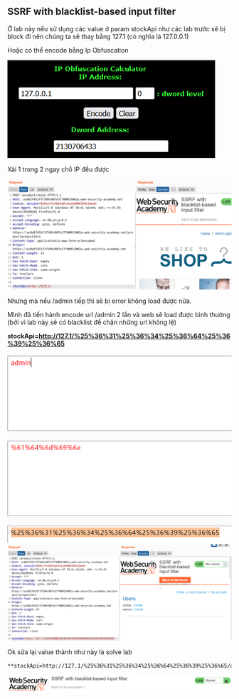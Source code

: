 ## SSRF with blacklist-based input filter

Ở lab này nếu sử dụng các value ở param stockApi như các lab trước sẽ bị block đi nên chúng ta sẽ thay bằng 127.1 (có nghĩa là 127.0.0.1)

Hoặc có thể encode bằng Ip Obfuscation

![](/imgs/SSRF/8.png?raw=true)

Xài 1 trong 2 ngay chỗ IP đều được

![](/imgs/SSRF/9.png?raw=true)

Nhưng mà nếu /admin tiếp thì sẽ bị error không load được nữa.

Mình đã tiến hành encode url /admin 2 lần và web sẽ load được bình thường (bởi vì lab này sẽ có blacklist để chặn những url không lệ)

**stockApi=http://127.1/%25%36%31%25%36%34%25%36%64%25%36%39%25%36%65**

![](/imgs/SSRF/10.png?raw=true)
![](/imgs/SSRF/11.png?raw=true)

Ok sửa lại value thành như này là solve lab 

```markdown
**stockApi=http://127.1/%25%36%31%25%36%34%25%36%64%25%36%39%25%36%65/delete?username=carlos**
```

![](/imgs/SSRF/12.png?raw=true)